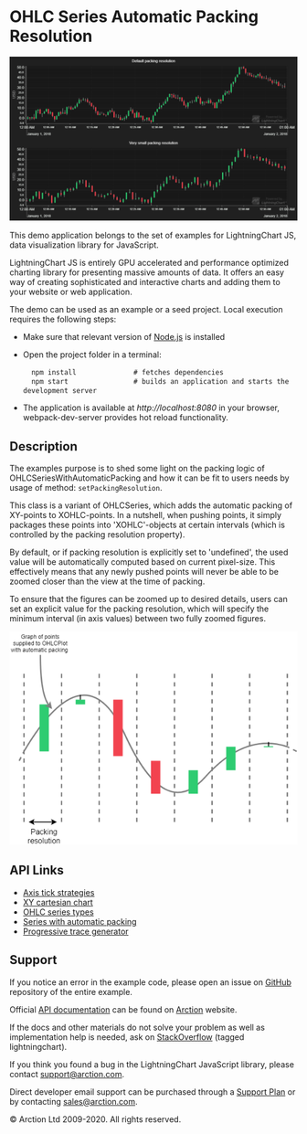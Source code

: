 # OHLC Series Automatic Packing Resolution

![OHLC Series Automatic Packing Resolution](ohlcAutomaticPackingResolution.png)

This demo application belongs to the set of examples for LightningChart JS, data visualization library for JavaScript.

LightningChart JS is entirely GPU accelerated and performance optimized charting library for presenting massive amounts of data. It offers an easy way of creating sophisticated and interactive charts and adding them to your website or web application.

The demo can be used as an example or a seed project. Local execution requires the following steps:

- Make sure that relevant version of [Node.js](https://nodejs.org/en/download/) is installed
- Open the project folder in a terminal:

        npm install              # fetches dependencies
        npm start                # builds an application and starts the development server

- The application is available at *http://localhost:8080* in your browser, webpack-dev-server provides hot reload functionality.


## Description

The examples purpose is to shed some light on the packing logic of OHLCSeriesWithAutomaticPacking and how it can be fit to users needs by usage of method: `setPackingResolution`.

This class is a variant of OHLCSeries, which adds the automatic packing of XY-points to XOHLC-points. In a nutshell, when pushing points, it simply packages these points into 'XOHLC'-objects at certain intervals (which is controlled by the packing resolution property). 

By default, or if packing resolution is explicitly set to 'undefined', the used value will be automatically computed based on current pixel-size. This effectively means that any newly pushed points will never be able to be zoomed closer than the view at the time of packing.

To ensure that the figures can be zoomed up to desired details, users can set an explicit value for the packing resolution, which will specify the minimum interval (in axis values) between two fully zoomed figures.

[//]: # "IMPORTANT: The assets will not show before README.md is built - relative path is different!"

![](./assets/ohlcPackingResolution.png)


## API Links

* [Axis tick strategies]
* [XY cartesian chart]
* [OHLC series types]
* [Series with automatic packing]
* [Progressive trace generator]


## Support

If you notice an error in the example code, please open an issue on [GitHub][0] repository of the entire example.

Official [API documentation][1] can be found on [Arction][2] website.

If the docs and other materials do not solve your problem as well as implementation help is needed, ask on [StackOverflow][3] (tagged lightningchart).

If you think you found a bug in the LightningChart JavaScript library, please contact support@arction.com.

Direct developer email support can be purchased through a [Support Plan][4] or by contacting sales@arction.com.

[0]: https://github.com/Arction/
[1]: https://www.arction.com/lightningchart-js-api-documentation/
[2]: https://www.arction.com
[3]: https://stackoverflow.com/questions/tagged/lightningchart
[4]: https://www.arction.com/support-services/

© Arction Ltd 2009-2020. All rights reserved.


[Axis tick strategies]: https://www.arction.com/lightningchart-js-api-documentation/v3.0.0/globals.html#axistickstrategies
[XY cartesian chart]: https://www.arction.com/lightningchart-js-api-documentation/v3.0.0/classes/chartxy.html
[OHLC series types]: https://www.arction.com/lightningchart-js-api-documentation/v3.0.0/globals.html#ohlcseriestypes
[Series with automatic packing]: https://www.arction.com/lightningchart-js-api-documentation/v3.0.0/classes/ohlcserieswithautomaticpacking.html
[Progressive trace generator]: https://arction.github.io/xydata/classes/progressivetracegenerator.html

